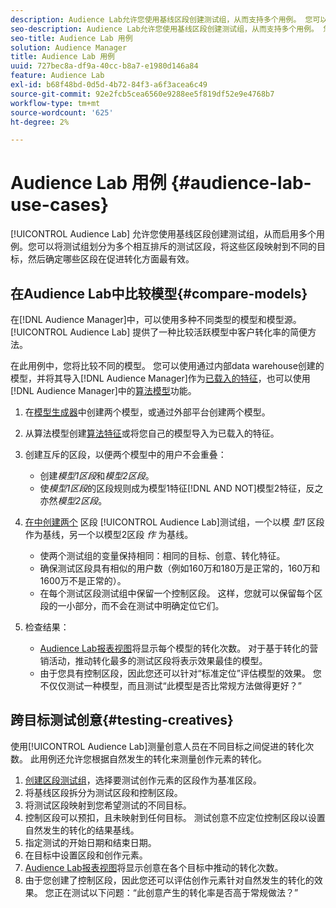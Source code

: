```yaml
---
description: Audience Lab允许您使用基线区段创建测试组，从而支持多个用例。 您可以将测试组划分为多个相互排斥的测试区段，将这些区段映射到不同的目标，然后确定哪些区段在促进转化方面最有效。
seo-description: Audience Lab允许您使用基线区段创建测试组，从而支持多个用例。 您可以将测试组划分为多个相互排斥的测试区段，将这些区段映射到不同的目标，然后确定哪些区段在促进转化方面最有效。
seo-title: Audience Lab 用例
solution: Audience Manager
title: Audience Lab 用例
uuid: 727bec8a-df9a-40cc-b8a7-e1980d146a84
feature: Audience Lab
exl-id: b68f48bd-0d5d-4b72-84f3-a6f3acea6c49
source-git-commit: 92e2fcb5cea6560e9288ee5f819df52e9e4768b7
workflow-type: tm+mt
source-wordcount: '625'
ht-degree: 2%

---
```


# Audience Lab 用例 {#audience-lab-use-cases}

[!UICONTROL Audience Lab] 允许您使用基线区段创建测试组，从而启用多个用例。您可以将测试组划分为多个相互排斥的测试区段，将这些区段映射到不同的目标，然后确定哪些区段在促进转化方面最有效。

## 在Audience Lab中比较模型{#compare-models}

在[!DNL Audience Manager]中，可以使用多种不同类型的模型和模型源。 [!UICONTROL Audience Lab] 提供了一种比较活跃模型中客户转化率的简便方法。

<!-- audience-lab-compare-models.xml -->

在此用例中，您将比较不同的模型。 您可以使用通过内部data warehouse创建的模型，并将其导入[!DNL Audience Manager]作为[已载入的特征](../../features/traits/create-onboarded-rule-based-traits.md#create-rules-based-or-onboarded-traits)，也可以使用[!DNL Audience Manager]中的[算法模型](../../features/algorithmic-models/understanding-models.md)功能。

1. 在[模型生成器](../../features/algorithmic-models/create-model.md)中创建两个模型，或通过外部平台创建两个模型。
1. 从算法模型创建[算法特征](../../features/traits/create-algorithmic-traits.md)或将您自己的模型导入为已载入的特征。
1. 创建互斥的区段，以便两个模型中的用户不会重叠：

   * 创建&#x200B;*模型1区段*&#x200B;和&#x200B;*模型2区段*。
   * 使&#x200B;*模型1区段*&#x200B;的区段规则成为模型1特征[!DNL AND NOT]模型2特征，反之亦然&#x200B;*模型2区段*。

1. [在中创建两个](../../features/audience-lab/audience-lab-manage-test-groups.md#create-test-groups) 区段 [!UICONTROL Audience Lab]测试组，一个以模 *型1* 区段作为基线，另一个以模型2区段 *作* 为基线。

   * 使两个测试组的变量保持相同：相同的目标、创意、转化特征。
   * 确保测试区段具有相似的用户数（例如160万和180万是正常的，160万和1600万不是正常的）。
   * 在每个测试区段测试组中保留一个控制区段。 这样，您就可以保留每个区段的一小部分，而不会在测试中明确定位它们。

1. 检查结果：

   * [Audience Lab报表视图](../../features/audience-lab/audience-lab-reporting-view.md)将显示每个模型的转化次数。 对于基于转化的营销活动，推动转化最多的测试区段将表示效果最佳的模型。
   * 由于您具有控制区段，因此您还可以针对“标准定位”评估模型的效果。 您不仅仅测试一种模型，而且测试“此模型是否比常规方法做得更好？”

## 跨目标测试创意{#testing-creatives}

<!-- audience-lab-creatives-across-destinations.xml -->

使用[!UICONTROL Audience Lab]测量创意人员在不同目标之间促进的转化次数。 此用例还允许您根据自然发生的转化来测量创作元素的转化。

1. [创建区段测试组](../../features/audience-lab/audience-lab-manage-test-groups.md#create-test-groups)，选择要测试创作元素的区段作为基准区段。
1. 将基线区段拆分为测试区段和控制区段。
1. 将测试区段映射到您希望测试的不同目标。
1. 控制区段可以预扣，且未映射到任何目标。 测试创意不应定位控制区段以设置自然发生的转化的结果基线。
1. 指定测试的开始日期和结束日期。
1. 在目标中设置区段和创作元素。
1. [Audience Lab报表视图](../../features/audience-lab/audience-lab-reporting-view.md)将显示创意在各个目标中推动的转化次数。
1. 由于您创建了控制区段，因此您还可以评估创作元素针对自然发生的转化的效果。 您正在测试以下问题：“此创意产生的转化率是否高于常规做法？”
